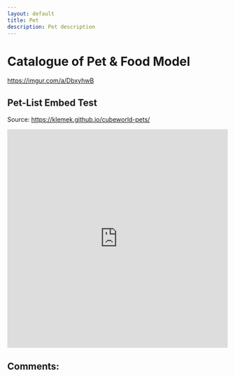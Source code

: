 ```yaml
---
layout: default
title: Pet
description: Pet description
---
```

# Catalogue of Pet & Food Model

https://imgur.com/a/DbxyhwB

## Pet-List Embed Test

Source: https://klemek.github.io/cubeworld-pets/

<embed src="https://klemek.github.io/cubeworld-pets/" style="width:100%; height: 500px;">

## Comments:

<script src="https://utteranc.es/client.js"
        repo="Paroyer/Comment" 
        issue-term="pathname"
        theme="github-dark"
        label="Comment"
        crossorigin="anonymous"
        async>
</script>  
